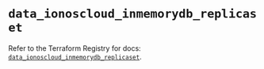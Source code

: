 # `data_ionoscloud_inmemorydb_replicaset`

Refer to the Terraform Registry for docs: [`data_ionoscloud_inmemorydb_replicaset`](https://registry.terraform.io/providers/ionos-cloud/ionoscloud/6.5.1/docs/data-sources/inmemorydb_replicaset).
